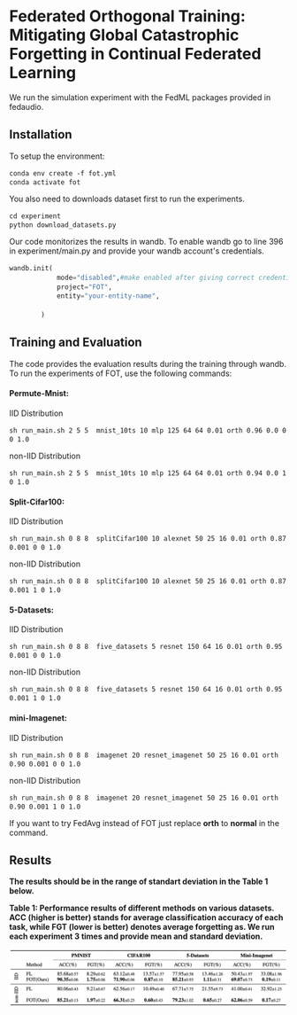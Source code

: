 # Federated Orthogonal Training: Mitigating Global Catastrophic Forgetting in Continual Federated Learning

We run the simulation experiment with the FedML packages provided in fedaudio.

## Installation

To setup the environment:
```
conda env create -f fot.yml
conda activate fot
```
You also need to downloads dataset first to run the experiments.

```
cd experiment
python download_datasets.py
```

Our code monitorizes the results in wandb. To enable wandb go to line 396 in experiment/main.py and provide your wandb account's credentials. 

```python
wandb.init(
            mode="disabled",#make enabled after giving correct credentials
            project="FOT",
            entity="your-entity-name",
 
        )
```


## Training and Evaluation
The code provides the evaluation results during the training through wandb. To run the experiments of FOT, use the following commands:

#### Permute-Mnist:
IID Distribution
```
sh run_main.sh 2 5 5  mnist_10ts 10 mlp 125 64 64 0.01 orth 0.96 0.0 0 0 1.0
```

non-IID Distribution
```
sh run_main.sh 2 5 5  mnist_10ts 10 mlp 125 64 64 0.01 orth 0.94 0.0 1 0 1.0 
```

#### Split-Cifar100:

IID Distribution
```
sh run_main.sh 0 8 8  splitCifar100 10 alexnet 50 25 16 0.01 orth 0.87 0.001 0 0 1.0 
```

non-IID Distribution
```
sh run_main.sh 0 8 8  splitCifar100 10 alexnet 50 25 16 0.01 orth 0.87 0.001 1 0 1.0 
```


#### 5-Datasets:

IID Distribution
```
sh run_main.sh 0 8 8  five_datasets 5 resnet 150 64 16 0.01 orth 0.95 0.001 0 0 1.0
```

non-IID Distribution
```
sh run_main.sh 0 8 8  five_datasets 5 resnet 150 64 16 0.01 orth 0.95 0.001 1 0 1.0
```

#### mini-Imagenet:

IID Distribution
```
sh run_main.sh 0 8 8  imagenet 20 resnet_imagenet 50 25 16 0.01 orth 0.90 0.001 0 0 1.0
```

non-IID Distribution
```
sh run_main.sh 0 8 8  imagenet 20 resnet_imagenet 50 25 16 0.01 orth 0.90 0.001 1 0 1.0
```

If you want to try FedAvg instead of FOT just replace **orth** to **normal** in the command.
## Results

**The results should be in the range of standart deviation in the Table 1 below.**

**Table 1: Performance results of different methods on various datasets. ACC (higher is better) stands for average classification accuracy of each task, while FGT (lower is better) denotes average forgetting as. We run each experiment 3 times and provide mean and standard deviation.**

<img src="table2.png"  width="1000">





